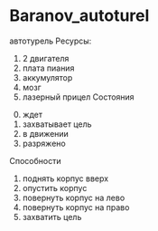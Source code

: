 # Baranov_autoturel
автотурель 
Ресурсы:
1) 2 двигателя
2) плата пиания
3) аккумулятор
4) мозг
5) лазерный прицел
Состояния

0. ждет
1. захватывает цель
2. в движении
3. разряжено
 
 
   
Способности
1) поднять корпус вверх
2) опустить корпус
3) повернуть корпус на лево
4) повернуть корпус на право
5) захватить цель
